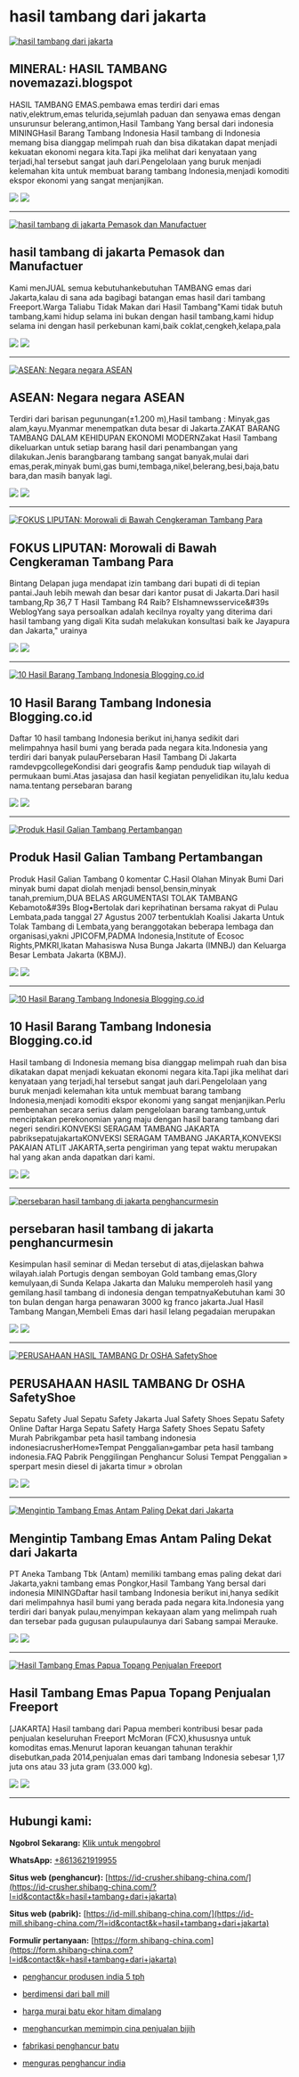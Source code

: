 # hasil tambang dari jakarta

<a href="https://swt.shibang-china.com/?l=id&img&k=hasil+tambang+dari+jakarta" target="_blank">![hasil tambang dari jakarta](http://static.shibang-china.com/all-800x300/1126.jpg)</a>

## MINERAL: HASIL TAMBANG novemazazi.blogspot
HASIL TAMBANG EMAS.pembawa emas terdiri dari emas nativ,elektrum,emas telurida,sejumlah paduan dan senyawa emas dengan unsurunsur belerang,antimon,Hasil Tambang Yang bersal dari indonesia MININGHasil Barang Tambang Indonesia Hasil tambang di Indonesia memang bisa dianggap melimpah ruah dan bisa dikatakan dapat menjadi kekuatan ekonomi negara kita.Tapi jika melihat dari kenyataan yang terjadi,hal tersebut sangat jauh dari.Pengelolaan yang buruk menjadi kelemahan kita untuk membuat barang tambang Indonesia,menjadi komoditi ekspor ekonomi yang sangat menjanjikan.


<a href="https://whatsapp.shibangsoft.com/WhatsApp.php" target="_blank" title="WhatsApp">![](http://static.shibang-china.com/icon/whatsapp.png)</a> <a href="https://swt.shibang-china.com/?l=id&icon&k=hasil+tambang+dari+jakarta" target="_blank">![](http://static.shibang-china.com/icon/chat-id.png)</a>

---

<a href="https://swt.shibang-china.com/?l=id&img&k=hasil+tambang+dari+jakarta" target="_blank">![hasil tambang di jakarta Pemasok dan Manufactuer](http://static.shibang-china.com/all-800x300/657.jpg)</a>

## hasil tambang di jakarta Pemasok dan Manufactuer
Kami menJUAL semua kebutuhankebutuhan TAMBANG emas dari Jakarta,kalau di sana ada bagibagi batangan emas hasil dari tambang Freeport.Warga Taliabu Tidak Makan dari Hasil Tambang"Kami tidak butuh tambang,kami hidup selama ini bukan dengan hasil tambang,kami hidup selama ini dengan hasil perkebunan kami,baik coklat,cengkeh,kelapa,pala


<a href="https://whatsapp.shibangsoft.com/WhatsApp.php" target="_blank" title="WhatsApp">![](http://static.shibang-china.com/icon/whatsapp.png)</a> <a href="https://swt.shibang-china.com/?l=id&icon&k=hasil+tambang+dari+jakarta" target="_blank">![](http://static.shibang-china.com/icon/chat-id.png)</a>

---

<a href="https://swt.shibang-china.com/?l=id&img&k=hasil+tambang+dari+jakarta" target="_blank">![ASEAN: Negara negara ASEAN](http://static.shibang-china.com/all-800x300/1065.jpg)</a>

## ASEAN: Negara negara ASEAN
Terdiri dari barisan pegunungan(±1.200 m),Hasil tambang : Minyak,gas alam,kayu.Myanmar menempatkan duta besar di Jakarta.ZAKAT BARANG TAMBANG DALAM KEHIDUPAN EKONOMI MODERNZakat Hasil Tambang dikeluarkan untuk setiap barang hasil dari penambangan yang dilakukan.Jenis barangbarang tambang sangat banyak,mulai dari emas,perak,minyak bumi,gas bumi,tembaga,nikel,belerang,besi,baja,batu bara,dan masih banyak lagi.


<a href="https://whatsapp.shibangsoft.com/WhatsApp.php" target="_blank" title="WhatsApp">![](http://static.shibang-china.com/icon/whatsapp.png)</a> <a href="https://swt.shibang-china.com/?l=id&icon&k=hasil+tambang+dari+jakarta" target="_blank">![](http://static.shibang-china.com/icon/chat-id.png)</a>

---

<a href="https://swt.shibang-china.com/?l=id&img&k=hasil+tambang+dari+jakarta" target="_blank">![FOKUS LIPUTAN: Morowali di Bawah Cengkeraman Tambang Para](http://static.shibang-china.com/all-800x300/1049.jpg)</a>

## FOKUS LIPUTAN: Morowali di Bawah Cengkeraman Tambang Para
Bintang Delapan juga mendapat izin tambang dari bupati di di tepian pantai.Jauh lebih mewah dan besar dari kantor pusat di Jakarta.Dari hasil tambang,Rp 36,7 T Hasil Tambang R4 Raib? Elshamnewsservice&#39s WeblogYang saya persoalkan adalah kecilnya royalty yang diterima dari hasil tambang yang digali Kita sudah melakukan konsultasi baik ke Jayapura dan Jakarta," urainya


<a href="https://whatsapp.shibangsoft.com/WhatsApp.php" target="_blank" title="WhatsApp">![](http://static.shibang-china.com/icon/whatsapp.png)</a> <a href="https://swt.shibang-china.com/?l=id&icon&k=hasil+tambang+dari+jakarta" target="_blank">![](http://static.shibang-china.com/icon/chat-id.png)</a>

---

<a href="https://swt.shibang-china.com/?l=id&img&k=hasil+tambang+dari+jakarta" target="_blank">![10 Hasil Barang Tambang Indonesia Blogging.co.id](http://static.shibang-china.com/all-800x300/428.jpg)</a>

## 10 Hasil Barang Tambang Indonesia Blogging.co.id
Daftar 10 hasil tambang Indonesia berikut ini,hanya sedikit dari melimpahnya hasil bumi yang berada pada negara kita.Indonesia yang terdiri dari banyak pulauPersebaran Hasil Tambang Di Jakarta ramdevpgcollegeKondisi dari geografis &amp penduduk tiap wilayah di permukaan bumi.Atas jasajasa dan hasil kegiatan penyelidikan itu,lalu kedua nama.tentang persebaran barang


<a href="https://whatsapp.shibangsoft.com/WhatsApp.php" target="_blank" title="WhatsApp">![](http://static.shibang-china.com/icon/whatsapp.png)</a> <a href="https://swt.shibang-china.com/?l=id&icon&k=hasil+tambang+dari+jakarta" target="_blank">![](http://static.shibang-china.com/icon/chat-id.png)</a>

---

<a href="https://swt.shibang-china.com/?l=id&img&k=hasil+tambang+dari+jakarta" target="_blank">![Produk Hasil Galian Tambang Pertambangan](http://static.shibang-china.com/all-800x300/398.jpg)</a>

## Produk Hasil Galian Tambang Pertambangan
Produk Hasil Galian Tambang 0 komentar C.Hasil Olahan Minyak Bumi Dari minyak bumi dapat diolah menjadi bensol,bensin,minyak tanah,premium,DUA BELAS ARGUMENTASI TOLAK TAMBANG Kebamoto&#39s Blog•Bertolak dari keprihatinan bersama rakyat di Pulau Lembata,pada tanggal 27 Agustus 2007 terbentuklah Koalisi Jakarta Untuk Tolak Tambang di Lembata,yang beranggotakan beberapa lembaga dan organisasi,yakni JPICOFM,PADMA Indonesia,Institute of Ecosoc Rights,PMKRI,Ikatan Mahasiswa Nusa Bunga Jakarta (IMNBJ) dan Keluarga Besar Lembata Jakarta (KBMJ).


<a href="https://whatsapp.shibangsoft.com/WhatsApp.php" target="_blank" title="WhatsApp">![](http://static.shibang-china.com/icon/whatsapp.png)</a> <a href="https://swt.shibang-china.com/?l=id&icon&k=hasil+tambang+dari+jakarta" target="_blank">![](http://static.shibang-china.com/icon/chat-id.png)</a>

---

<a href="https://swt.shibang-china.com/?l=id&img&k=hasil+tambang+dari+jakarta" target="_blank">![10 Hasil Barang Tambang Indonesia Blogging.co.id](http://static.shibang-china.com/all-800x300/674.jpg)</a>

## 10 Hasil Barang Tambang Indonesia Blogging.co.id
Hasil tambang di Indonesia memang bisa dianggap melimpah ruah dan bisa dikatakan dapat menjadi kekuatan ekonomi negara kita.Tapi jika melihat dari kenyataan yang terjadi,hal tersebut sangat jauh dari.Pengelolaan yang buruk menjadi kelemahan kita untuk membuat barang tambang Indonesia,menjadi komoditi ekspor ekonomi yang sangat menjanjikan.Perlu pembenahan secara serius dalam pengelolaan barang tambang,untuk menciptakan perekonomian yang maju dengan hasil barang tambang dari negeri sendiri.KONVEKSI SERAGAM TAMBANG JAKARTA pabriksepatujakartaKONVEKSI SERAGAM TAMBANG JAKARTA,KONVEKSI PAKAIAN ATLIT JAKARTA,serta pengiriman yang tepat waktu merupakan hal yang akan anda dapatkan dari kami.


<a href="https://whatsapp.shibangsoft.com/WhatsApp.php" target="_blank" title="WhatsApp">![](http://static.shibang-china.com/icon/whatsapp.png)</a> <a href="https://swt.shibang-china.com/?l=id&icon&k=hasil+tambang+dari+jakarta" target="_blank">![](http://static.shibang-china.com/icon/chat-id.png)</a>

---

<a href="https://swt.shibang-china.com/?l=id&img&k=hasil+tambang+dari+jakarta" target="_blank">![persebaran hasil tambang di jakarta penghancurmesin](http://static.shibang-china.com/all-800x300/431.jpg)</a>

## persebaran hasil tambang di jakarta penghancurmesin
Kesimpulan hasil seminar di Medan tersebut di atas,dijelaskan bahwa wilayah.ialah Portugis dengan semboyan Gold tambang emas,Glory kemulyaan,di Sunda Kelapa Jakarta dan Maluku memperoleh hasil yang gemilang.hasil tambang di indonesia dengan tempatnyaKebutuhan kami 30 ton bulan dengan harga penawaran 3000 kg franco jakarta.Jual Hasil Tambang Mangan,Membeli Emas dari hasil lelang pegadaian merupakan


<a href="https://whatsapp.shibangsoft.com/WhatsApp.php" target="_blank" title="WhatsApp">![](http://static.shibang-china.com/icon/whatsapp.png)</a> <a href="https://swt.shibang-china.com/?l=id&icon&k=hasil+tambang+dari+jakarta" target="_blank">![](http://static.shibang-china.com/icon/chat-id.png)</a>

---

<a href="https://swt.shibang-china.com/?l=id&img&k=hasil+tambang+dari+jakarta" target="_blank">![PERUSAHAAN HASIL TAMBANG Dr OSHA SafetyShoe](http://static.shibang-china.com/all-800x300/200.jpg)</a>

## PERUSAHAAN HASIL TAMBANG Dr OSHA SafetyShoe
Sepatu Safety Jual Sepatu Safety Jakarta Jual Safety Shoes Sepatu Safety Online Daftar Harga Sepatu Safety Harga Safety Shoes Sepatu Safety Murah Pabrikgambar peta hasil tambang indonesia indonesiacrusherHome»Tempat Penggalian»gambar peta hasil tambang indonesia.FAQ Pabrik Penggilingan Penghancur Solusi Tempat Penggalian » sperpart mesin diesel di jakarta timur » obrolan


<a href="https://whatsapp.shibangsoft.com/WhatsApp.php" target="_blank" title="WhatsApp">![](http://static.shibang-china.com/icon/whatsapp.png)</a> <a href="https://swt.shibang-china.com/?l=id&icon&k=hasil+tambang+dari+jakarta" target="_blank">![](http://static.shibang-china.com/icon/chat-id.png)</a>

---

<a href="https://swt.shibang-china.com/?l=id&img&k=hasil+tambang+dari+jakarta" target="_blank">![Mengintip Tambang Emas Antam Paling Dekat dari Jakarta](http://static.shibang-china.com/all-800x300/941.jpg)</a>

## Mengintip Tambang Emas Antam Paling Dekat dari Jakarta
PT Aneka Tambang Tbk (Antam) memiliki tambang emas paling dekat dari Jakarta,yakni tambang emas Pongkor,Hasil Tambang Yang bersal dari indonesia MININGDaftar hasil tambang Indonesia berikut ini,hanya sedikit dari melimpahnya hasil bumi yang berada pada negara kita.Indonesia yang terdiri dari banyak pulau,menyimpan kekayaan alam yang melimpah ruah dan tersebar pada gugusan pulaupulaunya dari Sabang sampai Merauke.


<a href="https://whatsapp.shibangsoft.com/WhatsApp.php" target="_blank" title="WhatsApp">![](http://static.shibang-china.com/icon/whatsapp.png)</a> <a href="https://swt.shibang-china.com/?l=id&icon&k=hasil+tambang+dari+jakarta" target="_blank">![](http://static.shibang-china.com/icon/chat-id.png)</a>

---

<a href="https://swt.shibang-china.com/?l=id&img&k=hasil+tambang+dari+jakarta" target="_blank">![Hasil Tambang Emas Papua Topang Penjualan Freeport](http://static.shibang-china.com/all-800x300/457.jpg)</a>

## Hasil Tambang Emas Papua Topang Penjualan Freeport
[JAKARTA] Hasil tambang dari Papua memberi kontribusi besar pada penjualan keseluruhan Freeport McMoran (FCX),khususnya untuk komoditas emas.Menurut laporan keuangan tahunan terakhir disebutkan,pada 2014,penjualan emas dari tambang Indonesia sebesar 1,17 juta ons atau 33 juta gram (33.000 kg).

<a href="https://whatsapp.shibangsoft.com/WhatsApp.php" target="_blank" title="WhatsApp">![](http://static.shibang-china.com/icon/whatsapp.png)</a> <a href="https://swt.shibang-china.com/?l=id&icon&k=hasil+tambang+dari+jakarta" target="_blank">![](http://static.shibang-china.com/icon/chat-id.png)</a>

---
## Hubungi kami:

**Ngobrol Sekarang:** [Klik untuk mengobrol](https://swt.shibang-china.com?l=id&contact&k=hasil+tambang+dari+jakarta)

**WhatsApp:**  [+8613621919955](https://whatsapp.shibangsoft.com/WhatsApp.php)

**Situs web (penghancur):** [https://id-crusher.shibang-china.com/](https://id-crusher.shibang-china.com/?l=id&contact&k=hasil+tambang+dari+jakarta)

**Situs web (pabrik):** [https://id-mill.shibang-china.com/](https://id-mill.shibang-china.com/?l=id&contact&k=hasil+tambang+dari+jakarta)

**Formulir pertanyaan:** [https://form.shibang-china.com](https://form.shibang-china.com?l=id&contact&k=hasil+tambang+dari+jakarta)

* [penghancur produsen india 5 tph](../32/penghancur%20produsen%20india%205%20tph.md)

* [berdimensi dari ball mill](../38/berdimensi%20dari%20ball%20mill.md)

* [harga murai batu ekor hitam dimalang](../39/harga%20murai%20batu%20ekor%20hitam%20dimalang.md)

* [menghancurkan memimpin cina penjualan bijih](../32/menghancurkan%20memimpin%20cina%20penjualan%20bijih.md)

* [fabrikasi penghancur batu](../39/fabrikasi%20penghancur%20batu.md)

* [menguras penghancur india](../40/menguras%20penghancur%20india.md)
